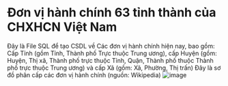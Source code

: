 # Đơn vị hành chính 63 tỉnh thành của CHXHCN Việt Nam
Đây là File SQL để tạo CSDL về Các đơn vị hành chính hiện nay, bao gồm: Cấp Tỉnh (gồm Tỉnh, Thành phố Trực thuộc Trung ương), cấp Huyện (gồm: Huyện, Thị xã, Thành phố trực thuộc Tỉnh, Quận, Thành phố thuộc Thành phố trực thuộc Trung ương) và cấp Xã (gồm: Xã, Phường, Thị trấn)
Đây là sơ đồ phân cấp các đơn vị hành chính (nguồn: Wikipedia)
![image](https://github.com/chuthevan450/DonViHanhChinhVietNam/assets/144294314/d9aa8f95-5712-4316-a075-934e984830a8)

